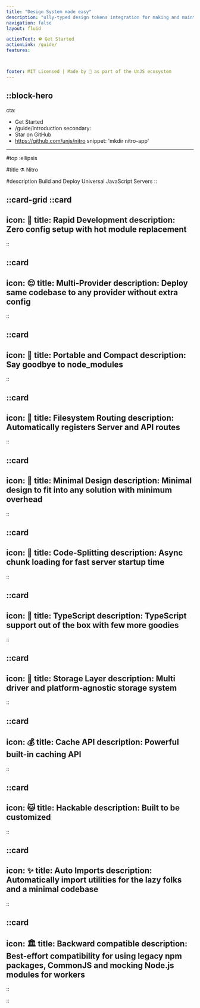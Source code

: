 ```yaml
---
title: "Design System made easy"
description: "ully-typed design tokens integration for making and maintaining a design system."
navigation: false
layout: fluid

actionText: ⚽ Get Started
actionLink: /guide/
features:



footer: MIT Licensed | Made by 💛 as part of the UnJS ecosystem
---
```



::block-hero
---
cta:
  - Get Started
  - /guide/introduction
secondary:
  - Star on GitHub
  - https://github.com/unjs/nitro
snippet: 'mkdir nitro-app'
---

#top
:ellipsis

#title
⚗️ Nitro

#description
Build and Deploy Universal JavaScript Servers
::

::card-grid
  ::card
  ---
  icon: 🐇
  title: Rapid Development
  description: Zero config setup with hot module replacement
  ---
  ::

  ::card
  ---
  icon: 😌
  title: Multi-Provider
  description: Deploy same codebase to any provider without extra config
  ---
  ::

  ::card
  ---
  icon: 💼
  title: Portable and Compact
  description: Say goodbye to node_modules
  ---
  ::

  ::card
  ---
  icon: 📁
  title: Filesystem Routing
  description: Automatically registers Server and API routes
  ---
  ::

  ::card
  ---
  icon: 🤏
  title: Minimal Design
  description: Minimal design to fit into any solution with minimum overhead
  ---
  ::

  ::card
  ---
  icon: 🚀
  title: Code-Splitting
  description: Async chunk loading for fast server startup time
  ---
  ::

  ::card
  ---
  icon: 👕
  title: TypeScript
  description: TypeScript support out of the box with few more goodies
  ---
  ::

  ::card
  ---
  icon: 💾
  title: Storage Layer
  description: Multi driver and platform-agnostic storage system
  ---
  ::

  ::card
  ---
  icon: 💰
  title: Cache API
  description: Powerful built-in caching API
  ---
  ::

  ::card
  ---
  icon: 🐱
  title: Hackable
  description: Built to be customized
  ---
  ::

  ::card
  ---
  icon: ✨
  title: Auto Imports
  description: Automatically import utilities for the lazy folks and a minimal codebase
  ---
  ::

  ::card
  ---
  icon: 🏛️
  title: Backward compatible
  description: Best-effort compatibility for using legacy npm packages, CommonJS and mocking Node.js modules for workers
  ---
  ::

::

